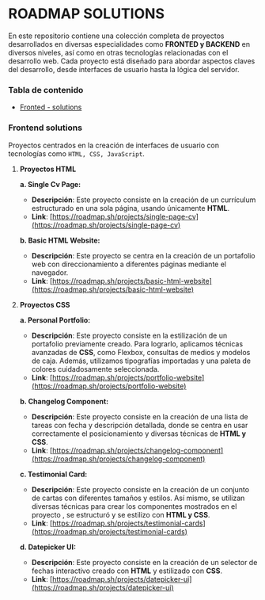 # ROADMAP SOLUTIONS

En este repositorio contiene una colección completa de proyectos desarrollados en diversas especialidades como **FRONTED y BACKEND** en diversos niveles, así como en otras tecnologías relacionadas con el desarrollo web.
Cada proyecto está diseñado para abordar aspectos claves del desarrollo, desde interfaces de usuario hasta la lógica del servidor.

### Tabla de contenido

- [Fronted - solutions](#Frontend-solutions)

### Frontend solutions

Proyectos centrados en la creación de interfaces de usuario con tecnologías como `HTML, CSS, JavaScript`.

1. **Proyectos HTML**

   **a. Single Cv Page:**

   - **Descripción**: Este proyecto consiste en la creación de un currículum estructurado en una sola página, usando únicamente **HTML**.
   - **Link**: [https://roadmap.sh/projects/single-page-cv](https://roadmap.sh/projects/single-page-cv)

   **b. Basic HTML Website:**

   - **Descripción**: Este proyecto se centra en la creación de un portafolio web con direccionamiento a diferentes páginas mediante el navegador.
   - **Link**: [https://roadmap.sh/projects/basic-html-website](https://roadmap.sh/projects/basic-html-website)

2. **Proyectos CSS**

   **a. Personal Portfolio:**

   - **Descripción**: Este proyecto consiste en la estilización de un portafolio previamente creado. Para lograrlo, aplicamos técnicas avanzadas de **CSS**, como Flexbox, consultas de medios y modelos de caja. Además, utilizamos tipografías importadas y una paleta de colores cuidadosamente seleccionada.
   - **Link**: [https://roadmap.sh/projects/portfolio-website](https://roadmap.sh/projects/portfolio-website)

   **b. Changelog Component:**

   - **Descripción**: Este proyecto consiste en la creación de una lista de tareas con fecha y descripción detallada, donde se centra en usar correctamente el posicionamiento y diversas técnicas de **HTML y CSS**.
   - **Link**: [https://roadmap.sh/projects/changelog-component](https://roadmap.sh/projects/changelog-component)

   **c. Testimonial Card:**

   - **Descripción**: Este proyecto consiste en la creación de un conjunto de cartas con diferentes tamaños y estilos. Así mismo, se utilizan diversas técnicas para crear los componentes mostrados en el proyecto , se estructuró y se estilizo con **HTML y CSS**.
   - **Link**: [https://roadmap.sh/projects/testimonial-cards](https://roadmap.sh/projects/testimonial-cards)

   **d. Datepicker UI:**

   - **Descripción**: Este proyecto consiste en la creación de un selector de fechas interactivo creado con **HTML** y estilizado con **CSS**.
   - **Link**: [https://roadmap.sh/projects/datepicker-ui](https://roadmap.sh/projects/datepicker-ui)

